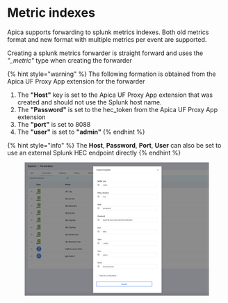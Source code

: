 # Metric indexes

Apica supports forwarding to splunk metrics indexes. Both old metrics format and new format with multiple metrics per event are supported.

Creating a splunk metrics forwarder is straight forward and uses the _"\_metric"_ type when creating the forwarder

{% hint style="warning" %}
The following formation is obtained from the Apica UF Proxy App extension for the forwarder

1. The **"Host"** key is set to the Apica UF Proxy App extension that was created and should not use the Splunk host name.
2. The **"Password"** is set to the hec\_token from the Apica UF Proxy App extension
3. The **"port"** is set to 8088
4. The **"user"** is set to **"admin"**
{% endhint %}

{% hint style="info" %}
The **Host**, **Password**, **Port**, **User** can also be set to use an external Splunk HEC endpoint directly
{% endhint %}

<figure><img src="../.gitbook/assets/Screen Shot 2023-01-03 at 10.45.54 AM.png" alt=""><figcaption></figcaption></figure>
